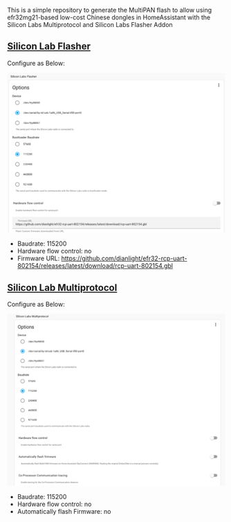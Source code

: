 This is a simple repository to generate the MultiPAN flash to allow using efr32mg21-based low-cost Chinese dongles in HomeAssistant with the Silicon Labs Multiprotocol and Silicon Labs Flasher Addon

## [Silicon Lab Flasher](https://github.com/home-assistant/addons/tree/master/silabs_flasher)

Configure as Below:

![Silicon Lab Multiprotocole](images/Config-Addon-2.png)

 - Baudrate: 115200
 - Hardware flow control: no
 - Firmware URL: https://github.com/dianlight/efr32-rcp-uart-802154/releases/latest/download/rcp-uart-802154.gbl

## [Silicon Lab Multiprotocol](https://github.com/home-assistant/addons/tree/master/silabs-multiprotocol)

Configure as Below:

![Silicon Lab Multiprotocole](images/Config-Addon-1.png)

 - Baudrate: 115200
 - Hardware flow control: no
 - Automatically flash Firmware: no

